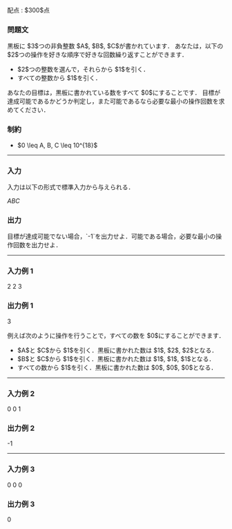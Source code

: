 
<div>

<span>

<span>

<p>
配点 : $300$点
</p>

<div>

<section>

### **問題文**

<p>
黒板に $3$つの非負整数 $A$, $B$, $C$が書かれています．
あなたは，以下の $2$つの操作を好きな順序で好きな回数繰り返すことができます．
</p>

<ul>

<li>
$2$つの整数を選んで，それらから $1$を引く．
</li>

<li>
すべての整数から $1$を引く．
</li>

</ul>

<p>
あなたの目標は，黒板に書かれている数をすべて $0$にすることです．
目標が達成可能であるかどうか判定し，また可能であるなら必要な最小の操作回数を求めてください．
</p>

</section>

</div>

<div>

<section>

### **制約**

<ul>

<li>
$0 \leq A, B, C \leq 10^{18}$
</li>

</ul>

</section>

</div>

---

<div>

<div>

<section>

### **入力**

<p>
入力は以下の形式で標準入力から与えられる．
</p>

<div>

$A$$B$$C$
</div>

</section>

</div>

<div>

<section>

### **出力**

<p>
目標が達成可能でない場合，`-1`を出力せよ．可能である場合，必要な最小の操作回数を出力せよ．
</p>

</section>

</div>

</div>

---

<div>

<section>

### **入力例 1**

<div>

2 2 3

</div>

</section>

</div>

<div>

<section>

### **出力例 1**

<div>

3

</div>

<p>
例えば次のように操作を行うことで，すべての数を $0$にすることができます．
</p>

<ul>

<li>
$A$と $C$から $1$を引く．黒板に書かれた数は $1$, $2$, $2$となる．
</li>

<li>
$B$と $C$から $1$を引く．黒板に書かれた数は $1$, $1$, $1$となる．
</li>

<li>
すべての数から $1$を引く．黒板に書かれた数は $0$, $0$, $0$となる．
</li>

</ul>

</section>

</div>

---

<div>

<section>

### **入力例 2**

<div>

0 0 1

</div>

</section>

</div>

<div>

<section>

### **出力例 2**

<div>

-1

</div>

</section>

</div>

---

<div>

<section>

### **入力例 3**

<div>

0 0 0

</div>

</section>

</div>

<div>

<section>

### **出力例 3**

<div>

0

</div>

</section>

</div>

</span>

</span>

</div>
